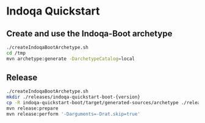 # Indoqa Quickstart

## Create and use the Indoqa-Boot archetype
```bash
./createIndoqaBootArchetype.sh
cd /tmp
mvn archetype:generate -DarchetypeCatalog=local
```

## Release
```bash
./createIndoqaBootArchetype.sh
mkdir ./releases/indoqa-quickstart-boot-{version}
cp -R indoqa-quickstart-boot/target/generated-sources/archetype ./releases/indoqa-quickstart-boot-{version}
mvn release:prepare
mvn release:perform '-Darguments=-Drat.skip=true'
```
